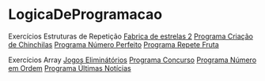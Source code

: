 # LogicaDeProgramacao

Exercícios Estruturas de Repetição
<a href="Repetição/Exercícios/Fabrica de estrelas 2/index.html" target="_blank" >Fabrica de estrelas 2</a>
<a href="Repetição/Exercícios/Programa Criação de Chinchilas/" target="_blank" >Programa Criação de Chinchilas</a>
<a href="Repetição/Exercícios/Programa Número Perfeito/" target="_blank" >Programa Número Perfeito</a>
<a href="Repetição/Exercícios/Programa Repete Fruta/" target="_blank" >Programa Repete Fruta</a>

Exercícios Array
<a href="Array/Exercícios/Jogos Eliminátórios/" target="_blank" >Jogos Eliminátórios</a>
<a href="Array/Exercícios/Programa Concurso/" target="_blank" >Programa Concurso</a>
<a href="Array/Exercícios/Programa Número em Ordem/" target="_blank" >Programa Número em Ordem</a>
<a href="Array/Exercícios/Programa Últimas Notícias/" target="_blank" >Programa Últimas Notícias</a>


 
